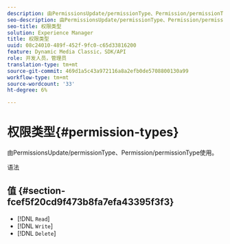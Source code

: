 ```yaml
---
description: 由PermissionsUpdate/permissionType、Permission/permissionType使用。
seo-description: 由PermissionsUpdate/permissionType、Permission/permissionType使用。
seo-title: 权限类型
solution: Experience Manager
title: 权限类型
uuid: 08c24010-489f-452f-9fc0-c65d33816200
feature: Dynamic Media Classic，SDK/API
role: 开发人员，管理员
translation-type: tm+mt
source-git-commit: 469d1a5c43a972116a8a2efb0de5708800130a99
workflow-type: tm+mt
source-wordcount: '33'
ht-degree: 6%

---
```



# 权限类型{#permission-types}

由PermissionsUpdate/permissionType、Permission/permissionType使用。

语法

## 值 {#section-fcef5f20cd9f473b8fa7efa43395f3f3}

* [!DNL `Read`]
* [!DNL `Write`]
* [!DNL `Delete`]

